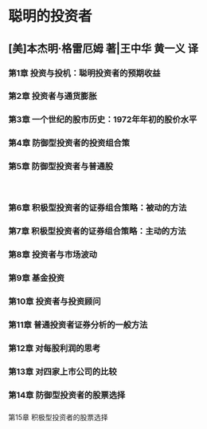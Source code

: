 # 聪明的投资者

## [美]本杰明·格雷厄姆 著|王中华 黄一义 译

### 第1章 投资与投机：聪明投资者的预期收益



### 第2章 投资者与通货膨胀



### 第3章 一个世纪的股市历史：1972年年初的股价水平　



### 第4章 防御型投资者的投资组合策



### 第5章 防御型投资者与普通股



　
### 第6章 积极型投资者的证券组合策略：被动的方法



### 第7章 积极型投资者的证券组合策略：主动的方法



### 第8章 投资者与市场波动



### 第9章 基金投资



### 第10章 投资者与投资顾问



### 第11章 普通投资者证券分析的一般方法



### 第12章 对每股利润的思考



### 第13章 对四家上市公司的比较



### 第14章 防御型投资者的股票选择



### 

第15章 积极型投资者的股票选择
